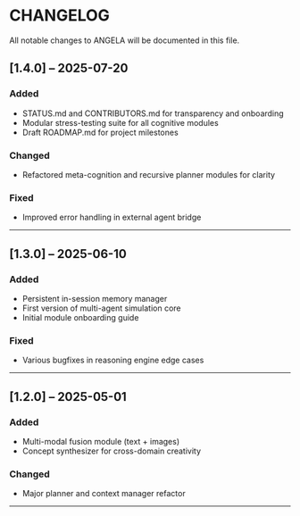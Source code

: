 # CHANGELOG

All notable changes to ANGELA will be documented in this file.

## [1.4.0] – 2025-07-20
### Added
- STATUS.md and CONTRIBUTORS.md for transparency and onboarding
- Modular stress-testing suite for all cognitive modules
- Draft ROADMAP.md for project milestones

### Changed
- Refactored meta-cognition and recursive planner modules for clarity

### Fixed
- Improved error handling in external agent bridge

---

## [1.3.0] – 2025-06-10
### Added
- Persistent in-session memory manager
- First version of multi-agent simulation core
- Initial module onboarding guide

### Fixed
- Various bugfixes in reasoning engine edge cases

---

## [1.2.0] – 2025-05-01
### Added
- Multi-modal fusion module (text + images)
- Concept synthesizer for cross-domain creativity

### Changed
- Major planner and context manager refactor

---
